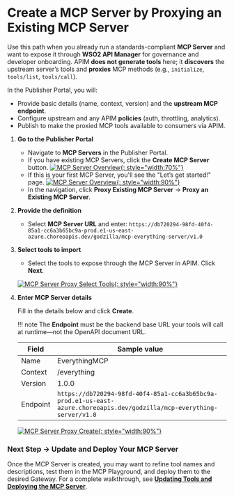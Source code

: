 # Create a MCP Server by Proxying an Existing MCP Server

Use this path when you already run a standards-compliant **MCP Server** and want to expose it through **WSO2 API Manager** for governance and developer onboarding. APIM **does not generate tools** here; it **discovers** the upstream server’s tools and **proxies** MCP methods (e.g., `initialize`, `tools/list`, `tools/call`).

In the Publisher Portal, you will:

* Provide basic details (name, context, version) and the **upstream MCP endpoint**.
* Configure upstream and any APIM **policies** (auth, throttling, analytics).
* Publish to make the proxied MCP tools available to consumers via APIM.

<!-- -->

1. **Go to the Publisher Portal**
    
    * Navigate to **MCP Servers** in the Publisher Portal.
    * If you have existing MCP Servers, click the **Create MCP Server** button.
    [![MCP Server Overview]({{base_path}}/assets/img/mcp/create-mcp-server-button.png){: style="width:70%"}]({{base_path}}/assets/img/mcp/create-mcp-server-button.png)
    * If this is your first MCP Server, you'll see the "Let’s get started!" page.
    [![MCP Server Overview]({{base_path}}/assets/img/mcp/create-mcp-server-overview.png){: style="width:90%"}]({{base_path}}/assets/img/mcp/create-mcp-server-overview.png)
    * In the navigation, click **Proxy Existing MCP Server** → **Proxy an Existing MCP Server**.

2. **Provide the definition**

    * Select **MCP Server URL** and enter:
    `https://db720294-98fd-40f4-85a1-cc6a3b65bc9a-prod.e1-us-east-azure.choreoapis.dev/godzilla/mcp-everything-server/v1.0`

3. **Select tools to import**

    * Select the tools to expose through the MCP Server in APIM.
    Click **Next**.

    [![MCP Server Proxy Select Tools]({{base_path}}/assets/img/mcp/create-mcp-server-proxy-tools-selected.png){: style="width:90%"}]({{base_path}}/assets/img/mcp/create-mcp-server-proxy-tools-selected.png)

4. **Enter MCP Server details**

    Fill in the details below and click **Create**.

    !!! note
        The **Endpoint** must be the backend base URL your tools will call at runtime—not the OpenAPI document URL.

    | Field    | Sample value                                                               |
    | -------- | -------------------------------------------------------------------------- |
    | Name     | EverythingMCP                                                                   |
    | Context  | /everything                                                                  |
    | Version  | 1.0.0                                                                      |
    | Endpoint | `https://db720294-98fd-40f4-85a1-cc6a3b65bc9a-prod.e1-us-east-azure.choreoapis.dev/godzilla/mcp-everything-server/v1.0` |

    [![MCP Server Proxy Create]({{base_path}}/assets/img/mcp/create-mcp-servers-proxy-create.png){: style="width:90%"}]({{base_path}}/assets/img/mcp/create-mcp-servers-proxy-create.png)


### Next Step → Update and Deploy Your MCP Server

Once the MCP Server is created, you may want to refine tool names and descriptions, test them in the MCP Playground, and deploy them to the desired Gateway.
For a complete walkthrough, see **[Updating Tools and Deploying the MCP Server](./update-and-deploy-mcp-server.md)**.
